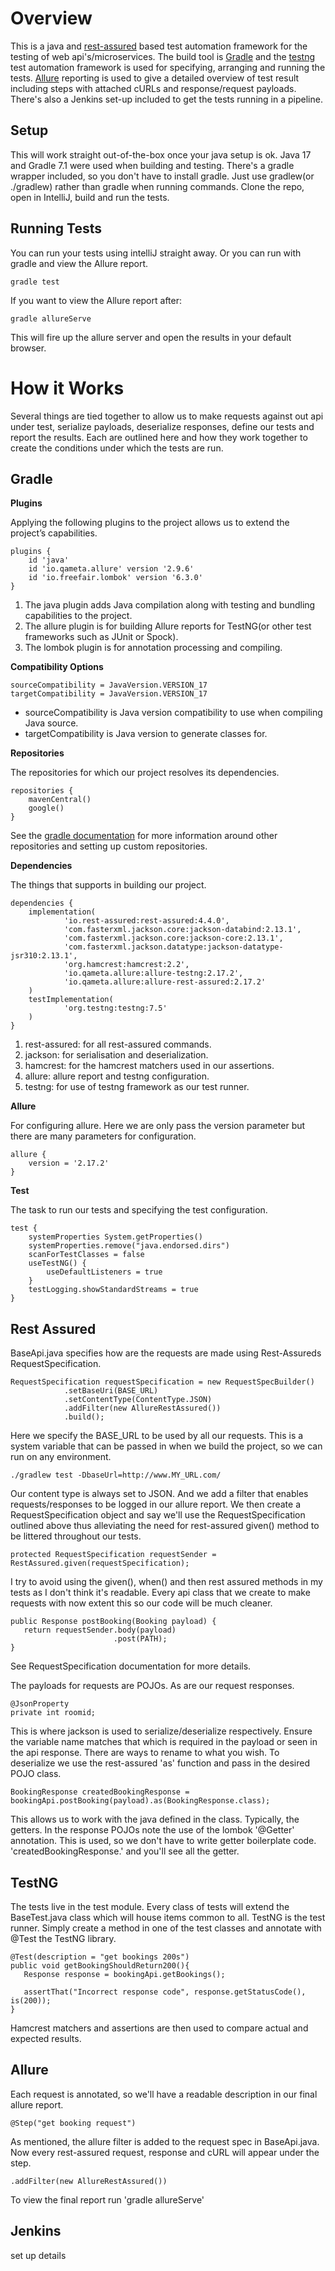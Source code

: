# Overview
This is a java and [rest-assured](https://rest-assured.io/) based test automation framework for the testing of web api's/microservices.
The build tool is [Gradle](https://gradle.org/) and the [testng](https://testng.org/doc/) test automation framework is used for specifying, arranging and running the tests. 
[Allure](https://docs.qameta.io/allure/) reporting is used to give a detailed overview of test result including steps with attached cURLs and response/request payloads. 
There's also a Jenkins set-up included to get the tests running in a pipeline.

## Setup
This will work straight out-of-the-box once your java setup is ok. Java 17 and Gradle 7.1 were used when building and testing. 
There's a gradle wrapper included, so you don't have to install gradle. Just use gradlew(or ./gradlew) rather than gradle when running commands. 
Clone the repo, open in IntelliJ, build and run the tests.

## Running Tests
You can run your tests using intelliJ straight away.
Or you can run with gradle and view the Allure report.
```
gradle test
```
If you want to view the Allure report after:
```
gradle allureServe
```
This will fire up the allure server and open the results in your default browser.

# How it Works
Several things are tied together to allow us to make requests against out api under test, serialize payloads, deserialize responses,
define our tests and report the results. Each are outlined here and how they work together to create the conditions under which the tests are run.

## Gradle
**Plugins**

Applying the following plugins to the project allows us to extend the project’s capabilities.
```
plugins {
    id 'java'
    id 'io.qameta.allure' version '2.9.6'
    id 'io.freefair.lombok' version '6.3.0'
}
```
1. The java plugin adds Java compilation along with testing and bundling capabilities to the project.
2. The allure plugin is for building Allure reports for TestNG(or other test frameworks such as JUnit or Spock).
3. The lombok plugin is for annotation processing and compiling.


**Compatibility Options**

```
sourceCompatibility = JavaVersion.VERSION_17
targetCompatibility = JavaVersion.VERSION_17
```

* sourceCompatibility is Java version compatibility to use when compiling Java source.
* targetCompatibility is Java version to generate classes for.


**Repositories**

The repositories for which our project resolves its dependencies.
```
repositories {
    mavenCentral()
    google()
}
```
See the [gradle documentation](https://docs.gradle.org/current/userguide/declaring_repositories.html) for more information around other repositories 
and setting up custom repositories.


**Dependencies**

The things that supports in building our project.
```
dependencies {
    implementation(
            'io.rest-assured:rest-assured:4.4.0',
            'com.fasterxml.jackson.core:jackson-databind:2.13.1',
            'com.fasterxml.jackson.core:jackson-core:2.13.1',
            'com.fasterxml.jackson.datatype:jackson-datatype-jsr310:2.13.1',
            'org.hamcrest:hamcrest:2.2',
            'io.qameta.allure:allure-testng:2.17.2',
            'io.qameta.allure:allure-rest-assured:2.17.2'
    )
    testImplementation(
            'org.testng:testng:7.5'
    )
}
```
1. rest-assured: for all rest-assured commands.
2. jackson: for serialisation and deserialization.
3. hamcrest: for the hamcrest matchers used in our assertions.
4. allure: allure report and testng configuration.
5. testng: for use of testng framework as our test runner.


**Allure**

For configuring allure. Here we are only pass the version parameter but there are many parameters for configuration.
```
allure {
    version = '2.17.2'
}
```

**Test**

The task to run our tests and specifying the test configuration.

```
test {
    systemProperties System.getProperties()
    systemProperties.remove("java.endorsed.dirs")
    scanForTestClasses = false
    useTestNG() {
        useDefaultListeners = true
    }
    testLogging.showStandardStreams = true
}
```


## Rest Assured
BaseApi.java specifies how are the requests are made using Rest-Assureds RequestSpecification.
```
RequestSpecification requestSpecification = new RequestSpecBuilder()
            .setBaseUri(BASE_URL)
            .setContentType(ContentType.JSON)
            .addFilter(new AllureRestAssured())
            .build();
```

Here we specify the BASE_URL to be used by all our requests. This is a system variable that can be passed in when we build the project, so we can run on any environment.
```
./gradlew test -DbaseUrl=http://www.MY_URL.com/
```
Our content type is always set to JSON. And we add a filter that enables requests/responses to be logged in our allure report.
We then create a RequestSpecification object and say we'll use the RequestSpecification outlined above thus alleviating the need for rest-assured given() method to be littered throughout our tests.
```
protected RequestSpecification requestSender = RestAssured.given(requestSpecification);
```
I try to avoid using the given(), when() and then rest assured methods in my tests as I don't think it's readable. Every api class that we create to make requests with now extent this so our code will be much cleaner.
```
public Response postBooking(Booking payload) {
   return requestSender.body(payload)
                       .post(PATH);
}
```

See RequestSpecification documentation for more details.

The payloads for requests are POJOs. As are our request responses. 
```
@JsonProperty
private int roomid;
```
This is where jackson is used to serialize/deserialize respectively. Ensure the variable name matches that which is required in the payload or seen in the api response.
There are ways to rename to what you wish. To deserialize we use the rest-assured 'as' function and pass in the desired POJO class.
```
BookingResponse createdBookingResponse = bookingApi.postBooking(payload).as(BookingResponse.class);
```
This allows us to work with the java defined in the class. Typically, the getters. In the response POJOs note the use of the lombok '@Getter' annotation.
This is used, so we don't have to write getter boilerplate code. 'createdBookingResponse.' and you'll see all the getter.

## TestNG
The tests live in the test module. Every class of tests will extend the BaseTest.java class which will house items common to all.
TestNG is the test runner. Simply create a method in one of the test classes and annotate with @Test the TestNG library.
```
@Test(description = "get bookings 200s")
public void getBookingShouldReturn200(){
   Response response = bookingApi.getBookings();

   assertThat("Incorrect response code", response.getStatusCode(), is(200));
}
```
Hamcrest matchers and assertions are then used to compare actual and expected results.

## Allure
Each request is annotated, so we'll have a readable description in our final allure report.
```
@Step("get booking request")
```
As mentioned, the allure filter is added to the request spec in BaseApi.java. Now every rest-assured request, response and cURL will appear under the step.
```
.addFilter(new AllureRestAssured())
```
To view the final report run 'gradle allureServe'

## Jenkins
set up details